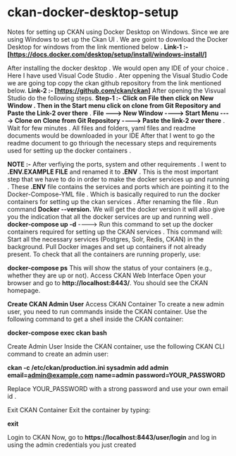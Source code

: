 # ckan-docker-desktop-setup
Notes for setting up CKAN using Docker Desktop on Windows.
Since we are using Windows to set up the Ckan UI . We are goint to download the Docker Desktop for windows from the link mentioned below . 
**Link-1 :- [https://docs.docker.com/desktop/setup/install/windows-install/]** 

After installing the docker desktop . We would open any IDE of your choice . Here  I have used Visual Code Studio . 
Ater oppening the Visual Studio Code we are going top copy the ckan github repository from the link mentioned below.
**Link-2 :- [https://github.com/ckan/ckan]** 
After opening the Visvual Studio do the following steps. 
**Step-1 :- Click on File then click on New Window . Then in the Start menu click on clone from Git Repository and Paste the Link-2 over there** . 
**File ---> New Window ----> Start Menu ----> Clone on Clone from Git Repository ----> Paste the link-2 over there** . 
Wait for few minutes . All files and folders, yaml files and readme documents would be downloaded in your IDE 
After that I went to go the readme document to go thriough the necessary steps and requirements used for setting up the docker containers . 


**NOTE :-** After verfiying the ports, system and other requirements . I went to **.ENV.EXAMPLE FILE** and renamed it to **.ENV** . This is the most important step that we have to do in order to make the docker services up and running . 
These **.ENV** file contains the services and ports which are pointing it to the Docker-Compose-YML file . Which is basically required to run the docker containers for setting up the ckan services . 
After renaming the file . Run command **Docker --version.**   We will get the docker version it will also give you the indication that all the docker services are up and running well . 
**docker-compose up -d** ----> Run this command to set up the docker containers required for setting up the CKAN services .
This command will:
Start all the necessary services (Postgres, Solr, Redis, CKAN) in the background.
Pull Docker images and set up containers if not already present. 
To check that all the containers are running properly, use:

**docker-compose ps**
This will show the status of your containers (e.g., whether they are up or not).
Access CKAN Web Interface
Open your browser and go to **http://localhost:8443/**. 
You should see the CKAN homepage. 




**Create CKAN Admin User**
Access CKAN Container
To create a new admin user, you need to run commands inside the CKAN container. Use the following command to get a shell inside the CKAN container:

**docker-compose exec ckan bash**

Create Admin User
Inside the CKAN container, use the following CKAN CLI command to create an admin user:

**ckan -c /etc/ckan/production.ini sysadmin add admin email=admin@example.com name=admin password=YOUR_PASSWORD**


Replace YOUR_PASSWORD with a strong password and use your own email id . 

Exit CKAN Container
Exit the container by typing:

**exit**


Login to CKAN
Now, go to **https://localhost:8443/user/login** and log in using the admin credentials you just created
